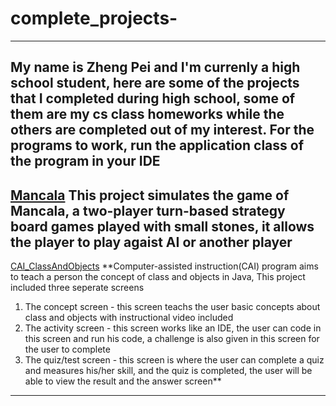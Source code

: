 # complete_projects-
----
My name is Zheng Pei and I'm currenly a high school student, here are some of the projects that I completed during high school, some of them are my cs class homeworks while the others are completed out of my interest. 
For the programs to work, run the application class of the program in your IDE
---
[Mancala](https://github.com/ZhengPei1/complete_projects/tree/main/Mancala)
**This project simulates the game of Mancala, a two-player turn-based strategy board games played with small stones, it allows the player to play agaist AI or another player**
---
[CAI_ClassAndObjects]()
**Computer-assisted instruction(CAI) program aims to teach a person the concept of class and objects in Java, This project included three seperate screens</br>
1. The concept screen - this screen teachs the user basic concepts about class and objects with instructional video included 
2. The activity screen - this screen works like an IDE, the user can code in this screen and run his code, a challenge is also given in this screen for the user to complete
3. The quiz/test screen - this screen is where the user can complete a quiz and measures his/her skill, and the quiz is completed, the user will be able to view the result and the answer screen**
---
